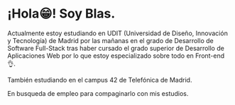 # ¡Hola😁! Soy Blas.

Actualmente estoy estudiando en UDIT (Universidad de Diseño, Innovación y Tecnología) de Madrid por las 
mañanas en el grado de Desarrollo de Software Full-Stack tras haber cursado el grado superior de Desarrollo
de Aplicaciones Web por lo que estoy especializado sobre todo en Front-end👌.

También estudiando en el campus 42 de Telefónica de Madrid.

En busqueda de empleo para compaginarlo con mis estudios.

